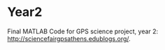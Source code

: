 Year2
====================

Final MATLAB Code for GPS science project, year 2: http://sciencefairgpsathens.edublogs.org/. 
